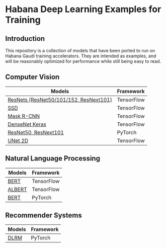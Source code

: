 # Habana Deep Learning Examples for Training

## Introduction

This repository is a collection of models that have been ported to run on Habana Gaudi training accelerators. They are intended as examples, and will be reasonably optimized for performance while still being easy to read.

## Computer Vision
| Models  | Framework |
| ------------- | ------------- |
| [ResNets (ResNet50/101/152, ResNext101) ](TensorFlow/computer_vision/Resnets)  |TensorFlow |
| [SSD](TensorFlow/computer_vision/SSD_ResNet34) |TensorFlow |
| [Mask R-CNN](TensorFlow/computer_vision/maskrcnn) |TensorFlow |
| [DenseNet Keras](TensorFlow/computer_vision/densenet_keras) |TensorFlow |
| [ResNet50, ResNext101](PyTorch/computer_vision/ImageClassification/ResNet)  | PyTorch |
| [UNet 2D](TensorFlow/computer_vision/Unet2D) | TensorFlow |

## Natural Language Processing
| Models  | Framework |
| ------------- | ------------- |
| [BERT](TensorFlow/nlp/bert) |TensorFlow |
| [ALBERT](TensorFlow/nlp/albert) | TensorFlow |
| [BERT](PyTorch/nlp/bert) |PyTorch |

## Recommender Systems
| Models  | Framework |
| ------------- | ------------- |
| [DLRM](PyTorch/recommendation/dlrm) |PyTorch |